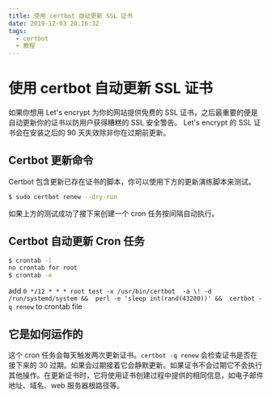 ```yaml
---
title: 使用 certbot 自动更新 SSL 证书
date: 2019-12-03 20:16:32
tags:
  - certbot
  - 教程
---
```


# 使用 certbot 自动更新 SSL 证书

如果你想用 Let's encrypt 为你的网站提供免费的 SSL 证书，之后最重要的便是自动更新你的证书以防用户获得糟糕的 SSL 安全警告。 Let's encrypt 的 SSL 证书会在安装之后的 90 天失效除非你在过期前更新。

## Certbot 更新命令
Certbot 包含更新已存在证书的脚本，你可以使用下方的更新演练脚本来测试。

```sh
$ sudo certbot renew --dry-run
```

如果上方的测试成功了接下来创建一个 cron 任务按间隔自动执行。

## Certbot 自动更新 Cron 任务

```sh
$ crontab -l
no crontab for root
$ crontab -e
```

add `0 */12 * * * root test -x /usr/bin/certbot  -a \! -d /run/systemd/system &&  perl -e 'sleep int(rand(43200))' &&  certbot -q renew` to crontab file

## 它是如何运作的

这个 cron 任务会每天触发两次更新证书。`certbot -q renew` 会检查证书是否在接下来的 30 过期。如果会过期接着它会静默更新。如果证书不会过期它不会执行其他操作。在更新证书时，它将使用证书创建过程中提供的相同信息，如电子邮件地址、域名、web 服务器根路径等。
